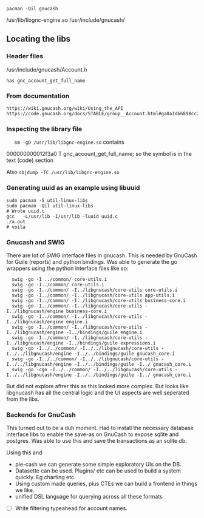 `pacman -Qil gnucash`

/usr/lib/libgnc-engine.so
/usr/include/gnucash/

## Locating the libs 
    
### Header files 

  /usr/include/gnucash/Account.h 
    
    has gnc_account_get_full_name

### From documentation
    https://wiki.gnucash.org/wiki/Using_the_API 
    https://code.gnucash.org/docs/STABLE/group__Account.html#ga0a1d66898cc2bdce82000e08bad9b374

### Inspecting the library file 

`    nm -gD /usr/lib/libgnc-engine.so ` contains

000000000012f3a0 T gnc_account_get_full_name; 
so the symbol is in the text (code) section


Also `objdump -TC /usr/lib/libgnc-engine.so` 


### Generating uuid as an example using libuuid

```
sudo pacman -S util-linux-libs
sudo pacman -Qil util-linux-libs 
# Wrote uuid.c
gcc   -L/usr/lib -I/usr/lib -luuid uuid.c
./a.out
# voila
```

### Gnucash and SWIG 

There are lot of SWIG interface files in gnucash. This is needed by GnuCash for Guile (reports) and python bindings. 
Was able to generate the go wrappers using the python interface files like so: 

```
  swig -go -I ../common/ core-utils.i
  swig -go -I../common/ core-utils.i
  swig -go -I../common/ -I../libgnucash/core-utils core-utils.i
  swig -go -I../common/ -I../libgnucash/core-utils app-utils.i
  swig -go -I../common/ -I../libgnucash/core-utils business-core.i  
  swig -go -I../common/ -I../libgnucash/core-utils -I../libgnucash/engine business-core.i
  swig -go -I../common/ -I../libgnucash/core-utils -I../libgnucash/engine engine.i
  swig -go -I../common/ -I../libgnucash/core-utils -I../libgnucash/engine -I../bindings/guile engine.i
  swig -go -I../common/ -I../libgnucash/core-utils -I../libgnucash/engine -I../bindings/guile expressions.i
  swig -go -I../../common/ -I../../libgnucash/core-utils -I../../libgnucash/engine -I../../bindings/guile gnucash_core.i
  swig -go -I../../common/ -I../../libgnucash/core-utils -I../../libgnucash/engine -I../../bindings/guile -I../ gnucash_core.i  
  swig -go -cgo -I../../common/ -I../../libgnucash/core-utils -I../../libgnucash/engine -I../../bindings/guile -I../ gnucash_core.i
```

But did not explore aftrer this as this looked more complex. But looks like libgnucash has all the central logic and the UI aspects are well seperated from the libs. 

### Backends for GnuCash 

This turned out to be a duh moment. Had to install the necessary database interface libs to enable the save-as on GnuCash to expose sqlite and postgres. Was able to use this and save the transactions as an sqlite db. 

Using this and 
 - pie-cash we can generate some simple exploratory UIs on the DB. 
 - Datasette can be used. Plugins/ etc can be used to build a system quickly. Eg charting etc. 
 - Using custom made queries, plus CTEs we can build a frontend in things we like.
 - unified DSL language for querying across all these formats
 - [ ] Write filtering typeahead for account names.